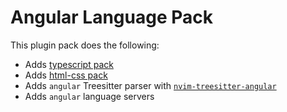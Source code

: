 # Angular Language Pack

This plugin pack does the following:

- Adds [typescript pack](https://github.com/AstroNvim/astrocommunity/tree/main/lua/astrocommunity/pack/typescript)
- Adds [html-css pack](https://github.com/AstroNvim/astrocommunity/tree/main/lua/astrocommunity/pack/html-css)
- Adds `angular` Treesitter parser with [`nvim-treesitter-angular`](https://github.com/elgiano/nvim-treesitter-angular)
- Adds `angular` language servers

<!-- vim: set ft=markdown: -->